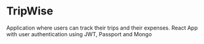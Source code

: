 # TripWise
Application where users can track their trips and their expenses. React App with user authentication using JWT, Passport and Mongo

